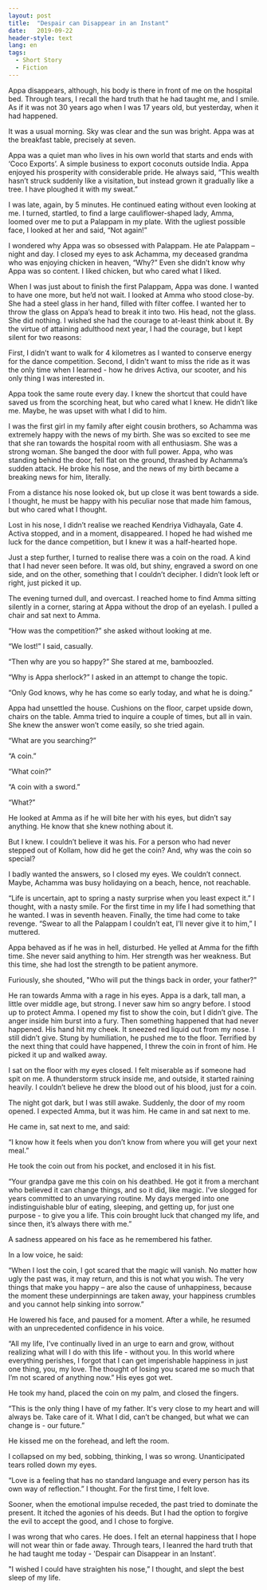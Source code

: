 ```yaml
---
layout: post
title:  "Despair can Disappear in an Instant"
date:   2019-09-22
header-style: text
lang: en
tags:
  - Short Story
  - Fiction
---
```

Appa disappears, although, his body is there in front of me on the hospital bed. Through tears, I recall the hard truth that he had taught me, and I smile. As if it was not 30 years ago when I was 17 years old, but yesterday, when it had happened. 

It was a usual morning. Sky was clear and the sun was bright. Appa was at the breakfast table, precisely at seven. 

Appa was a quiet man who lives in his own world that starts and ends with ‘Coco Exports’. A simple business to export coconuts outside India. Appa enjoyed his prosperity with considerable pride. He always said, “This wealth hasn’t struck suddenly like a visitation, but instead grown it gradually like a tree. I have ploughed it with my sweat.”

I was late, again, by 5 minutes. He continued eating without even looking at me. I turned, startled, to find a large cauliflower-shaped lady, Amma, loomed over me to put a Palappam in my plate. With the ugliest possible face, I looked at her and said, “Not again!”

I wondered why Appa was so obsessed with Palappam. He ate Palappam – night and day. I closed my eyes to ask Achamma, my deceased grandma who was enjoying chicken in heaven, “Why?” Even she didn’t know why Appa was so content. I liked chicken, but who cared what I liked.

When I was just about to finish the first Palappam, Appa was done. I wanted to have one more, but he’d not wait. I looked at Amma who stood close-by. She had a steel glass in her hand, filled with filter coffee. I wanted her to throw the glass on Appa’s head to break it into two. His head, not the glass. She did nothing. I wished she had the courage to at-least think about it. By the virtue of attaining adulthood next year, I had the courage, but I kept silent for two reasons:


First, I didn’t want to walk for 4 kilometres as I wanted to conserve energy for the dance competition. Second, I didn't want to miss the ride as it was the only time when I learned - how he drives Activa, our scooter, and his only thing I was interested in. 

Appa took the same route every day. I knew the shortcut that could have saved us from the scorching heat, but who cared what I knew. He didn’t like me. Maybe, he was upset with what I did to him. 

I was the first girl in my family after eight cousin brothers, so Achamma was extremely happy with the news of my birth. She was so excited to see me that she ran towards the hospital room with all enthusiasm. She was a strong woman. She banged the door with full power. Appa, who was standing behind the door, fell flat on the ground, thrashed by Achamma’s sudden attack. He broke his nose, and the news of my birth became a breaking news for him, literally. 

From a distance his nose looked ok, but up close it was bent towards a side. I thought, he must be happy with his peculiar nose that made him famous, but who cared what I thought.

Lost in his nose, I didn’t realise we reached Kendriya Vidhayala, Gate 4. Activa stopped, and in a moment, disappeared. I hoped he had wished me luck for the dance competition, but I knew it was a half-hearted hope. 

Just a step further, I turned to realise there was a coin on the road. A kind that I had never seen before. It was old, but shiny, engraved a sword on one side, and on the other, something that I couldn’t decipher. I didn’t look left or right, just picked it up.

The evening turned dull, and overcast. I reached home to find Amma sitting silently in a corner, staring at Appa without the drop of an eyelash. I pulled a chair and sat next to Amma. 

“How was the competition?” she asked without looking at me. 

“We lost!” I said, casually. 

“Then why are you so happy?” She stared at me, bamboozled. 

“Why is Appa sherlock?” I asked in an attempt to change the topic.

“Only God knows, why he has come so early today, and what he is doing.” 

Appa had unsettled the house. Cushions on the floor, carpet upside down, chairs on the table. Amma tried to inquire a couple of times, but all in vain. She knew the answer won’t come easily, so she tried again.

“What are you searching?” 

“A coin.”

“What coin?”

“A coin with a sword.”

“What?”

He looked at Amma as if he will bite her with his eyes, but didn’t say anything. He know that she knew nothing about it. 

But I knew. I couldn’t believe it was his. For a person who had never stepped out of Kollam, how did he get the coin? And, why was the coin so special? 

I badly wanted the answers, so I closed my eyes. We couldn’t connect. Maybe, Achamma was busy holidaying on a beach, hence, not reachable.

“Life is uncertain, apt to spring a nasty surprise when you least expect it.” I thought, with a nasty smile. For the first time in my life I had something that he wanted. I was in seventh heaven. Finally, the time had come to take revenge. “Swear to all the Palappam I couldn’t eat, I’ll never give it to him,” I muttered.

Appa behaved as if he was in hell, disturbed. He yelled at Amma for the fifth time. She never said anything to him. Her strength was her weakness. But this time, she had lost the strength to be patient anymore.

Furiously, she shouted, "Who will put the things back in order, your father?"

He ran towards Amma with a rage in his eyes. Appa is a dark, tall man, a little over middle age, but strong. I never saw him so angry before. I stood up to protect Amma. I opened my fist to show the coin, but I didn’t give. The anger inside him burst into a fury. Then something happened that had never happened. His hand hit my cheek. It sneezed red liquid out from my nose. I still didn’t give. Stung by humiliation, he pushed me to the floor. Terrified by the next thing that could have happened, I threw the coin in front of him. He picked it up and walked away.

I sat on the floor with my eyes closed. I felt miserable as if someone had spit on me. A thunderstorm struck inside me, and outside, it started raining heavily. I couldn’t believe he drew the blood out of his blood, just for a coin. 

The night got dark, but I was still awake. Suddenly, the door of my room opened. I expected Amma, but it was him. He came in and sat next to me.

He came in, sat next to me, and said:

“I know how it feels when you don’t know from where you will get your next meal.” 

He took the coin out from his pocket, and enclosed it in his fist.

“Your grandpa gave me this coin on his deathbed. He got it from a merchant who believed it can change things, and so it did, like magic. I’ve slogged for years committed to an unvarying routine. My days merged into one indistinguishable blur of eating, sleeping, and getting up, for just one purpose - to give you a life. This coin brought luck that changed my life, and since then, it’s always there with me.”

A sadness appeared on his face as he remembered his father.

In a low voice, he said:

“When I lost the coin, I got scared that the magic will vanish. No matter how ugly the past was, it may return, and this is not what you wish. The very things that make you happy – are also the cause of unhappiness, because the moment these underpinnings are taken away, your happiness crumbles and you cannot help sinking into sorrow.”

He lowered his face, and paused for a moment. After a while, he resumed with an unprecedented confidence in his voice.

“All my life, I’ve continually lived in an urge to earn and grow, without realizing what will I do with this life - without you. In this world where everything perishes, I forgot that I can get imperishable happiness in just one thing, you, my love. The thought of losing you scared me so much that I’m not scared of anything now.” His eyes got wet.

He took my hand, placed the coin on my palm, and closed the fingers. 

“This is the only thing I have of my father. It's very close to my heart and will always be. Take care of it. What I did, can’t be changed, but what we can change is - our future.” 

He kissed me on the forehead, and left the room.

I collapsed on my bed, sobbing, thinking, I was so wrong. Unanticipated tears rolled down my eyes. 

“Love is a feeling that has no standard language and every person has its own way of reflection.” I thought. For the first time, I felt love.

Sooner, when the emotional impulse receded, the past tried to dominate the present. It itched the agonies of his deeds. But I had the option to forgive the evil to accept the good, and I chose to forgive.

I was wrong that who cares. He does. I felt an eternal happiness that I hope will not wear thin or fade away. Through tears, I leanred the hard truth that he had taught me today - 'Despair can Disappear in an Instant'. 

"I wished I could have straighten his nose,” I thought, and slept the best sleep of my life.
